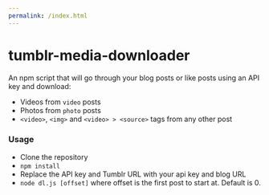 ```yaml
---
permalink: /index.html
---
```


# tumblr-media-downloader

An npm script that will go through your blog posts or like posts using an API key and download:

* Videos from `video` posts
* Photos from `photo` posts
* `<video>`, `<img>` and `<video> > <source>` tags from any other post

### Usage

* Clone the repository
* `npm install`
* Replace the API key and Tumblr URL with your api key and blog URL
* `node dl.js [offset]` where offset is the first post to start at. Default is 0.